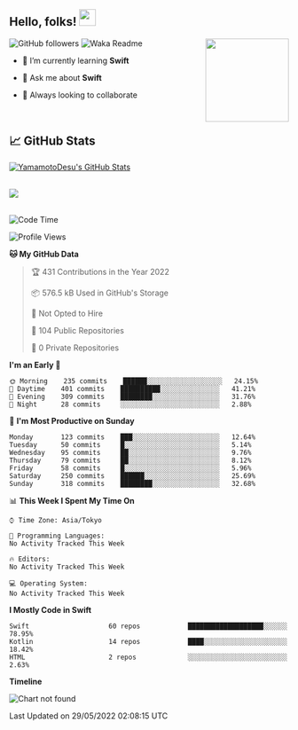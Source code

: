 ## Hello, folks! <img src="https://raw.githubusercontent.com/MartinHeinz/MartinHeinz/master/wave.gif" width="30px"> 
<p>
<img align="right" src="https://media.giphy.com/media/26ufdb3cYKwbRtYVW/giphy.gif" style="max-width:100%;" height="150px">
 
![GitHub followers](https://img.shields.io/github/followers/YamamotoDesu?label=Follow&style=social)
![Waka Readme](https://github.com/YamamotoDesu/YamamotoDesu/workflows/Waka%20Readme/badge.svg)
 
- 🌱 I’m currently learning **Swift**  
 
- 💬 Ask me about **Swift**  
 
- 👯 Always looking to collaborate
</p>
<br>

## &#x1f4c8; GitHub Stats
<a href="https://github.com/YamamotoDesu/YamamotoDesu">
  <img align="center" src="https://github-readme-stats.vercel.app/api?username=YamamotoDesu&show_icons=true&line_height=27&count_private=true&title_color=ffffff&text_color=c9cacc&icon_color=2bbc8a&bg_color=1d1f21&hide=contribs,prs&show_icons=true" alt="YamamotoDesu's GitHub Stats" /><br><br>
</a>

![](https://github-profile-summary-cards.vercel.app/api/cards/profile-details?username=YamamotoDesu&theme=vue)
<br><br>

<!--START_SECTION:waka-->
![Code Time](http://img.shields.io/badge/Code%20Time-0%20secs-blue)

![Profile Views](http://img.shields.io/badge/Profile%20Views-2-blue)

**🐱 My GitHub Data** 

> 🏆 431 Contributions in the Year 2022
 > 
> 📦 576.5 kB Used in GitHub's Storage 
 > 
> 🚫 Not Opted to Hire
 > 
> 📜 104 Public Repositories 
 > 
> 🔑 0 Private Repositories  
 > 
**I'm an Early 🐤** 

```text
🌞 Morning    235 commits    ██████░░░░░░░░░░░░░░░░░░░   24.15% 
🌆 Daytime    401 commits    ██████████░░░░░░░░░░░░░░░   41.21% 
🌃 Evening    309 commits    ████████░░░░░░░░░░░░░░░░░   31.76% 
🌙 Night      28 commits     ░░░░░░░░░░░░░░░░░░░░░░░░░   2.88%

```
📅 **I'm Most Productive on Sunday** 

```text
Monday       123 commits    ███░░░░░░░░░░░░░░░░░░░░░░   12.64% 
Tuesday      50 commits     █░░░░░░░░░░░░░░░░░░░░░░░░   5.14% 
Wednesday    95 commits     ██░░░░░░░░░░░░░░░░░░░░░░░   9.76% 
Thursday     79 commits     ██░░░░░░░░░░░░░░░░░░░░░░░   8.12% 
Friday       58 commits     █░░░░░░░░░░░░░░░░░░░░░░░░   5.96% 
Saturday     250 commits    ██████░░░░░░░░░░░░░░░░░░░   25.69% 
Sunday       318 commits    ████████░░░░░░░░░░░░░░░░░   32.68%

```


📊 **This Week I Spent My Time On** 

```text
⌚︎ Time Zone: Asia/Tokyo

💬 Programming Languages: 
No Activity Tracked This Week

🔥 Editors: 
No Activity Tracked This Week

💻 Operating System: 
No Activity Tracked This Week

```

**I Mostly Code in Swift** 

```text
Swift                    60 repos            ███████████████████░░░░░░   78.95% 
Kotlin                   14 repos            ████░░░░░░░░░░░░░░░░░░░░░   18.42% 
HTML                     2 repos             ░░░░░░░░░░░░░░░░░░░░░░░░░   2.63%

```


**Timeline**

![Chart not found](https://raw.githubusercontent.com/YamamotoDesu/YamamotoDesu/main/charts/bar_graph.png) 


 Last Updated on 29/05/2022 02:08:15 UTC
<!--END_SECTION:waka-->


